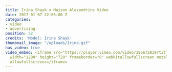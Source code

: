 ```yaml
---
title: Irina Shayk x Maison Alexandrine Video
date: 2017-01-07 22:05:00 Z
categories:
- video
- advertising
position: 52
credits: 'Model: Irina Shayk'
thumbnail_image: "/uploads/Irina.gif"
has_video: true
video_embed: <iframe src="https://player.vimeo.com/video/195672839?title=0&byline=0&portrait=0"
  width="1280" height="720" frameborder="0" webkitallowfullscreen mozallowfullscreen
  allowfullscreen></iframe>
---
```


